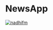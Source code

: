 # NewsApp
[![nadhifm](https://circleci.com/gh/nadhifm/NewsApp.svg?style=svg)](https://circleci.com/gh/nadhifm/NewsApp)
